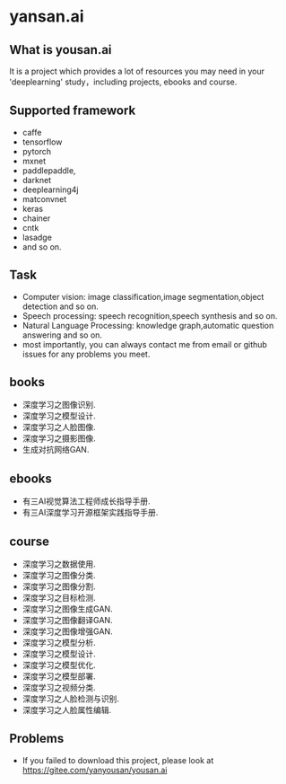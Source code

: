 yansan.ai
==================================================

What is yousan.ai
--------------------------------------
It is a project which provides a lot of resources you may need in your 'deeplearning' study，including projects, ebooks and course.

Supported framework
--------------------------------------

- caffe
- tensorflow
- pytorch
- mxnet
- paddlepaddle,
- darknet
- deeplearning4j
- matconvnet
- keras
- chainer 
- cntk
- lasadge
- and so on.

Task
--------------------------------------

- Computer vision: image classification,image segmentation,object detection and so on.
- Speech processing: speech recognition,speech synthesis and so on.
- Natural Language Processing: knowledge graph,automatic question answering and so on.
- most importantly, you can always contact me from email or github issues for any problems you meet.

books
--------------------------------------
- 深度学习之图像识别.
- 深度学习之模型设计.
- 深度学习之人脸图像.
- 深度学习之摄影图像.
- 生成对抗网络GAN.

ebooks
--------------------------------------
- 有三AI视觉算法工程师成长指导手册.
- 有三AI深度学习开源框架实践指导手册.

course
--------------------------------------
- 深度学习之数据使用.
- 深度学习之图像分类.
- 深度学习之图像分割.
- 深度学习之目标检测.
- 深度学习之图像生成GAN.
- 深度学习之图像翻译GAN.
- 深度学习之图像增强GAN.
- 深度学习之模型分析.
- 深度学习之模型设计.
- 深度学习之模型优化.
- 深度学习之模型部署.
- 深度学习之视频分类.
- 深度学习之人脸检测与识别.
- 深度学习之人脸属性编辑.

Problems
--------------------------------------
- If you failed to download this project, please look at https://gitee.com/yanyousan/yousan.ai
